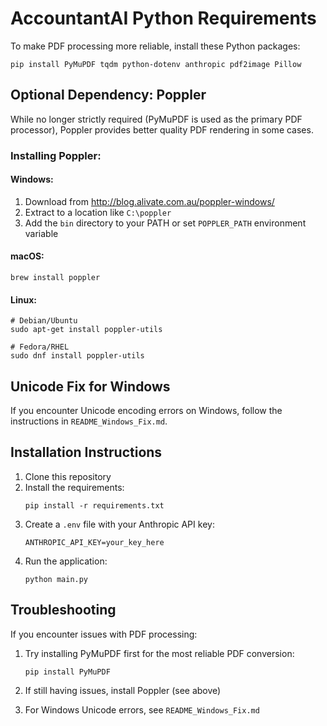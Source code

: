 # AccountantAI Python Requirements

To make PDF processing more reliable, install these Python packages:

```
pip install PyMuPDF tqdm python-dotenv anthropic pdf2image Pillow
```

## Optional Dependency: Poppler

While no longer strictly required (PyMuPDF is used as the primary PDF processor), Poppler provides better quality PDF rendering in some cases.

### Installing Poppler:

#### Windows:
1. Download from http://blog.alivate.com.au/poppler-windows/
2. Extract to a location like `C:\poppler`
3. Add the `bin` directory to your PATH or set `POPPLER_PATH` environment variable

#### macOS:
```
brew install poppler
```

#### Linux:
```
# Debian/Ubuntu
sudo apt-get install poppler-utils

# Fedora/RHEL
sudo dnf install poppler-utils
```

## Unicode Fix for Windows

If you encounter Unicode encoding errors on Windows, follow the instructions in `README_Windows_Fix.md`.

## Installation Instructions

1. Clone this repository
2. Install the requirements:
   ```
   pip install -r requirements.txt
   ```
3. Create a `.env` file with your Anthropic API key:
   ```
   ANTHROPIC_API_KEY=your_key_here
   ```
4. Run the application:
   ```
   python main.py
   ```

## Troubleshooting

If you encounter issues with PDF processing:

1. Try installing PyMuPDF first for the most reliable PDF conversion:
   ```
   pip install PyMuPDF
   ```

2. If still having issues, install Poppler (see above)

3. For Windows Unicode errors, see `README_Windows_Fix.md`

